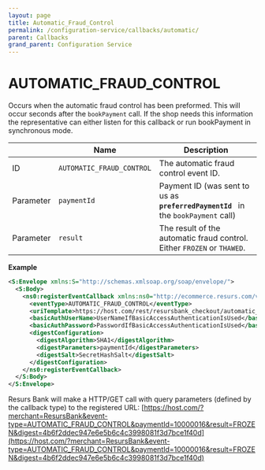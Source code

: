 ```yaml
---
layout: page
title: Automatic_Fraud_Control
permalink: /configuration-service/callbacks/automatic/
parent: Callbacks
grand_parent: Configuration Service
---
```


# AUTOMATIC_FRAUD_CONTROL 
Occurs when the automatic fraud control has been preformed. This will
occur seconds after the `bookPayment` call.
If the shop needs this information the representative can either listen
for this callback or run bookPayment in synchronous mode.
  
|           | Name                      | Description                                                                            |
|-----------|---------------------------|----------------------------------------------------------------------------------------|
| ID        | `AUTOMATIC_FRAUD_CONTROL` | The automatic fraud control event ID.                                                  |
| Parameter | `paymentId`               | Payment ID (was sent to us as` `**`preferredPaymentId`**` ` in the `bookPayment` call) |
| Parameter | `result`                  | The result of the automatic fraud control. Either `FROZEN` or `THAWED`.                |
  
**Example**

```xml
<S:Envelope xmlns:S="http://schemas.xmlsoap.org/soap/envelope/">
  <S:Body>
    <ns0:registerEventCallback xmlns:ns0="http://ecommerce.resurs.com/v4/msg/configuration" xmlns:ns1="http://ecommerce.resurs.com/v4/msg/exception">
      <eventType>AUTOMATIC_FRAUD_CONTROL</eventType>
      <uriTemplate>https://host.com/rest/resursbank_checkout/automatic_fraud_control/paymentId/{paymentId}/result/{result}/digest/{digest}</uriTemplate>
      <basicAuthUserName>UserNameIfBasicAccessAuthenticationIsUsed</basicAuthUserName>
      <basicAuthPassword>PasswordIfBasicAccessAuthenticationIsUsed</basicAuthPassword>
      <digestConfiguration>
        <digestAlgorithm>SHA1</digestAlgorithm>
        <digestParameters>paymentId</digestParameters>
        <digestSalt>SecretHashSalt</digestSalt>
      </digestConfiguration>
    </ns0:registerEventCallback>
  </S:Body>
</S:Envelope>
```

Resurs Bank will make a HTTP/GET call with query parameters (defined by
the callback type) to the
registered URL: [https://host.com/?merchant=ResursBank&event-type=AUTOMATIC_FRAUD_CONTROL&paymentId=10000016&result=FROZEN&digest=4b6f2ddec947e6e5b6c4c3998081f3d7bce1f40d](https://host.com/?merchant=ResursBank&event-type=AUTOMATIC_FRAUD_CONTROL&paymentId=10000016&result=FROZEN&digest=4b6f2ddec947e6e5b6c4c3998081f3d7bce1f40d)
  

